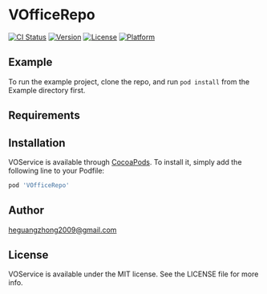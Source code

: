 # VOfficeRepo

[![CI Status](https://img.shields.io/travis/heguangzhong2009@gmail.com/VOService.svg?style=flat)](https://travis-ci.org/heguangzhong2009@gmail.com/VOfficeRepo)
[![Version](https://img.shields.io/cocoapods/v/VOfficeRepo.svg?style=flat)](https://cocoapods.org/pods/VOfficeRepo)
[![License](https://img.shields.io/cocoapods/l/VOfficeRepo.svg?style=flat)](https://cocoapods.org/pods/VOfficeRepo)
[![Platform](https://img.shields.io/cocoapods/p/VOfficeRepo.svg?style=flat)](https://cocoapods.org/pods/VOfficeRepo)

## Example

To run the example project, clone the repo, and run `pod install` from the Example directory first.

## Requirements

## Installation

VOService is available through [CocoaPods](https://cocoapods.org). To install
it, simply add the following line to your Podfile:

```ruby
pod 'VOfficeRepo'
```

## Author

heguangzhong2009@gmail.com

## License

VOService is available under the MIT license. See the LICENSE file for more info.
